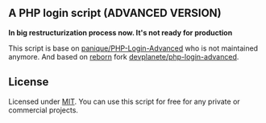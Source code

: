 ## A PHP login script (ADVANCED VERSION)
**In big restructurization process now. It's not ready for production**

This script is base on [panique/PHP-Login-Advanced](https://github.com/panique/php-login-advanced) who is not maintained anymore.
And based on [reborn](https://github.com/panique/php-login-advanced/issues/23) fork [devplanete/php-login-advanced](https://github.com/devplanete/php-login-advanced).


## License

Licensed under [MIT](http://www.opensource.org/licenses/mit-license.php). You can use this script for free for any
private or commercial projects.
